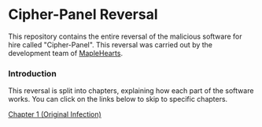# Cipher-Panel Reversal
This repository contains the entire reversal of the malicious software for hire called "Cipher-Panel". This reversal was carried out by the development team of [MapleHearts](https://www.maplehearts.net/).

### Introduction
This reversal is split into chapters, explaining how each part of the software works. You can click on the links below to skip to specific chapters.

[Chapter 1 (Original Infection)](https://github.com/ericstolly/cipher/)
